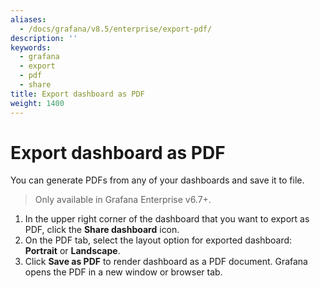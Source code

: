 ```yaml
---
aliases:
  - /docs/grafana/v8.5/enterprise/export-pdf/
description: ''
keywords:
  - grafana
  - export
  - pdf
  - share
title: Export dashboard as PDF
weight: 1400
---
```


# Export dashboard as PDF

You can generate PDFs from any of your dashboards and save it to file.

> Only available in Grafana Enterprise v6.7+.

1. In the upper right corner of the dashboard that you want to export as PDF, click the **Share dashboard** icon.
1. On the PDF tab, select the layout option for exported dashboard: **Portrait** or **Landscape**.
1. Click **Save as PDF** to render dashboard as a PDF document.
   Grafana opens the PDF in a new window or browser tab.
